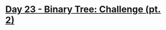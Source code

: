 #  [Day 23 - Binary Tree: Challenge (pt. 2)](https://leetcode.com/explore/learn/card/data-structure-tree/17/solve-problems-recursively/)

